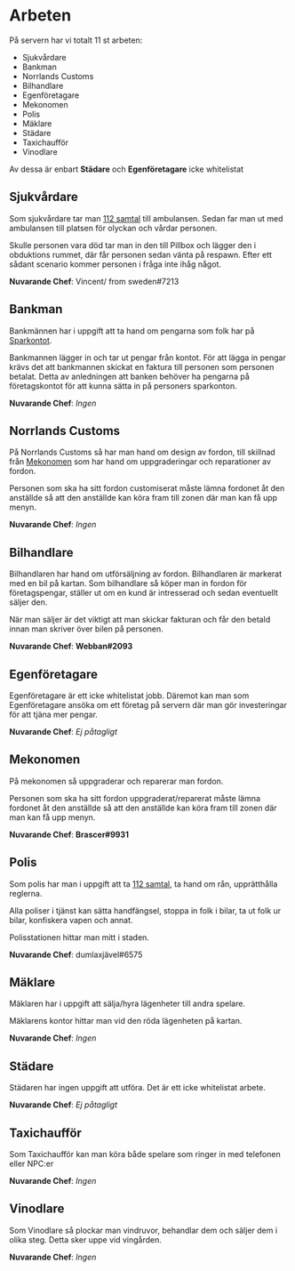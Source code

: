 # Arbeten

På servern har vi totalt 11 st arbeten:

- Sjukvårdare
- Bankman
- Norrlands Customs
- Bilhandlare
- Egenföretagare
- Mekonomen
- Polis
- Mäklare
- Städare
- Taxichaufför
- Vinodlare

Av dessa är enbart **Städare** och **Egenföretagare** icke whitelistat

## Sjukvårdare

Som sjukvårdare tar man [112 samtal](Telefonen.md#112) till ambulansen. Sedan far man ut med ambulansen till platsen för olyckan och vårdar personen.

Skulle personen vara död tar man in den till Pillbox och lägger den i obduktions rummet, där får personen sedan vänta på respawn.
Efter ett sådant scenario kommer personen i fråga inte ihåg något.

**Nuvarande Chef**: Vincent/ from sweden#7213

## Bankman

Bankmännen har i uppgift att ta hand om pengarna som folk har på [Sparkontot](/Konton/#sparkontot).

Bankmannen lägger in och tar ut pengar från kontot. För att lägga in pengar krävs det att bankmannen skickat en faktura till personen som personen betalat.
Detta av anledningen att banken behöver ha pengarna på företagskontot för att kunna sätta in på personers sparkonton.

**Nuvarande Chef**: _Ingen_

## Norrlands Customs

På Norrlands Customs så har man hand om design av fordon, till skillnad från [Mekonomen](#mekonomen) som har hand om uppgraderingar och reparationer av fordon.

Personen som ska ha sitt fordon customiserat måste lämna fordonet åt den anställde så att den anställde kan köra fram till zonen där man kan få upp menyn.

**Nuvarande Chef**: _Ingen_

## Bilhandlare

Bilhandlaren har hand om utförsäljning av fordon. Bilhandlaren är markerat med en bil på kartan. Som bilhandlare så köper man in fordon för företagspengar, ställer ut om en kund är intresserad
och sedan eventuellt säljer den.

När man säljer är det viktigt att man skickar fakturan och får den betald innan man skriver över bilen på personen.

**Nuvarande Chef**: **Webban#2093**

## Egenföretagare

Egenföretagare är ett icke whitelistat jobb. Däremot kan man som Egenföretagare ansöka om ett företag på servern där man gör investeringar för att tjäna mer pengar.

**Nuvarande Chef**: _Ej påtagligt_

## Mekonomen

På mekonomen så uppgraderar och reparerar man fordon.

Personen som ska ha sitt fordon uppgraderat/reparerat måste lämna fordonet åt den anställde så att den anställde kan köra fram till zonen där man kan få upp menyn.

**Nuvarande Chef**: **Brascer#9931**

## Polis

Som polis har man i uppgift att ta [112 samtal](Telefonen.md#112), ta hand om rån, upprätthålla reglerna.

Alla poliser i tjänst kan sätta handfängsel, stoppa in folk i bilar, ta ut folk ur bilar, konfiskera vapen och annat.

Polisstationen hittar man mitt i staden.

**Nuvarande Chef**: dumlaxjävel#6575

## Mäklare

Mäklaren har i uppgift att sälja/hyra lägenheter till andra spelare.

Mäklarens kontor hittar man vid den röda lägenheten på kartan.

**Nuvarande Chef**: _Ingen_

## Städare

Städaren har ingen uppgift att utföra. Det är ett icke whitelistat arbete.

**Nuvarande Chef**: _Ej påtagligt_

## Taxichaufför

Som Taxichaufför kan man köra både spelare som ringer in med telefonen eller NPC:er

**Nuvarande Chef**: _Ingen_

## Vinodlare

Som Vinodlare så plockar man vindruvor, behandlar dem och säljer dem i olika steg. Detta sker uppe vid vingården.

**Nuvarande Chef**: _Ingen_
